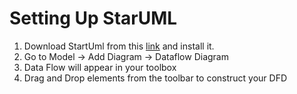 # Setting Up StarUML

1. Download StartUml from this [link](https://staruml.io/) and install it.
2. Go to Model -> Add Diagram -> Dataflow Diagram
3. Data Flow will appear in your toolbox
4. Drag and Drop elements from the toolbar to construct your DFD
